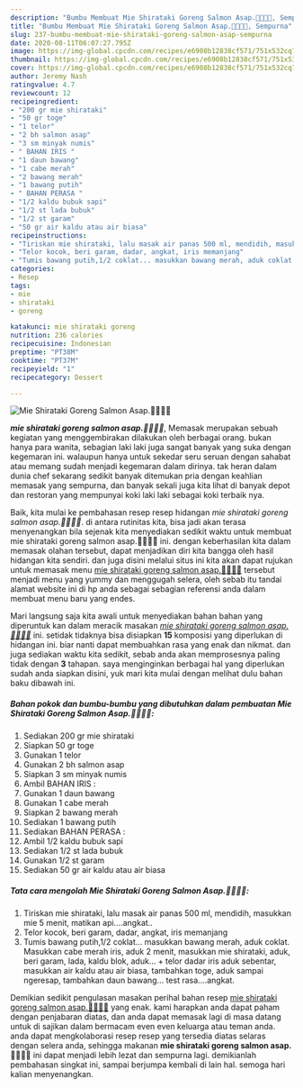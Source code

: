 ```yaml
---
description: "Bumbu Membuat Mie Shirataki Goreng Salmon Asap.👩‍🍳👩‍🍳, Sempurna"
title: "Bumbu Membuat Mie Shirataki Goreng Salmon Asap.👩‍🍳👩‍🍳, Sempurna"
slug: 237-bumbu-membuat-mie-shirataki-goreng-salmon-asap-sempurna
date: 2020-08-11T06:07:27.795Z
image: https://img-global.cpcdn.com/recipes/e6908b12838cf571/751x532cq70/mie-shirataki-goreng-salmon-asap👩🍳👩🍳-foto-resep-utama.jpg
thumbnail: https://img-global.cpcdn.com/recipes/e6908b12838cf571/751x532cq70/mie-shirataki-goreng-salmon-asap👩🍳👩🍳-foto-resep-utama.jpg
cover: https://img-global.cpcdn.com/recipes/e6908b12838cf571/751x532cq70/mie-shirataki-goreng-salmon-asap👩🍳👩🍳-foto-resep-utama.jpg
author: Jeremy Nash
ratingvalue: 4.7
reviewcount: 12
recipeingredient:
- "200 gr mie shirataki"
- "50 gr toge"
- "1 telor"
- "2 bh salmon asap"
- "3 sm minyak numis"
- " BAHAN IRIS "
- "1 daun bawang"
- "1 cabe merah"
- "2 bawang merah"
- "1 bawang putih"
- " BAHAN PERASA "
- "1/2 kaldu bubuk sapi"
- "1/2 st lada bubuk"
- "1/2 st garam"
- "50 gr air kaldu atau air biasa"
recipeinstructions:
- "Tiriskan mie shirataki, lalu masak air panas 500 ml, mendidih, masukkan mie 5 menit, matikan api....angkat.."
- "Telor kocok, beri garam, dadar, angkat, iris memanjang"
- "Tumis bawang putih,1/2 coklat... masukkan bawang merah, aduk coklat. Masukkan cabe merah iris, aduk 2 menit, masukkan mie shirataki, aduk, beri garam, lada, kaldu blok, aduk... + telor dadar iris aduk sebentar, masukkan air kaldu atau air biasa, tambahkan toge, aduk sampai ngeresap, tambahkan daun bawang... test rasa....angkat."
categories:
- Resep
tags:
- mie
- shirataki
- goreng

katakunci: mie shirataki goreng 
nutrition: 236 calories
recipecuisine: Indonesian
preptime: "PT38M"
cooktime: "PT37M"
recipeyield: "1"
recipecategory: Dessert

---
```



![Mie Shirataki Goreng Salmon Asap.👩‍🍳👩‍🍳](https://img-global.cpcdn.com/recipes/e6908b12838cf571/751x532cq70/mie-shirataki-goreng-salmon-asap👩🍳👩🍳-foto-resep-utama.jpg)

<b><i>mie shirataki goreng salmon asap.👩‍🍳👩‍🍳</i></b>, Memasak merupakan sebuah kegiatan yang menggembirakan dilakukan oleh berbagai orang. bukan hanya para wanita, sebagian laki laki juga sangat banyak yang suka dengan kegemaran ini. walaupun hanya untuk sekedar seru seruan dengan sahabat atau memang sudah menjadi kegemaran dalam dirinya. tak heran dalam dunia chef sekarang sedikit banyak ditemukan pria dengan keahlian memasak yang sempurna, dan banyak sekali juga kita lihat di banyak depot dan restoran yang mempunyai koki laki laki sebagai koki terbaik nya.

Baik, kita mulai ke pembahasan resep resep hidangan <i>mie shirataki goreng salmon asap.👩‍🍳👩‍🍳</i>. di antara rutinitas kita, bisa jadi akan terasa menyenangkan bila sejenak kita menyediakan sedikit waktu untuk membuat mie shirataki goreng salmon asap.👩‍🍳👩‍🍳 ini. dengan keberhasilan kita dalam memasak olahan tersebut, dapat menjadikan diri kita bangga oleh hasil hidangan kita sendiri. dan juga disini melalui situs ini kita akan dapat rujukan untuk memasak menu <u>mie shirataki goreng salmon asap.👩‍🍳👩‍🍳</u> tersebut menjadi menu yang yummy dan menggugah selera, oleh sebab itu tandai alamat website ini di hp anda sebagai sebagian referensi anda dalam membuat menu baru yang endes.




Mari langsung saja kita awali untuk menyediakan bahan bahan yang diperuntuk kan dalam meracik masakan <u><i>mie shirataki goreng salmon asap.👩‍🍳👩‍🍳</i></u> ini. setidak tidaknya bisa disiapkan <b>15</b> komposisi yang diperlukan di hidangan ini. biar nanti dapat membuahkan rasa yang enak dan nikmat. dan juga sediakan waktu kita sedikit, sebab anda akan memprosesnya paling tidak dengan <b>3</b> tahapan. saya menginginkan berbagai hal yang diperlukan sudah anda siapkan disini, yuk mari kita mulai dengan melihat dulu bahan baku dibawah ini.

<!--inarticleads1-->

##### Bahan pokok dan bumbu-bumbu yang dibutuhkan dalam pembuatan Mie Shirataki Goreng Salmon Asap.👩‍🍳👩‍🍳:

1. Sediakan 200 gr mie shirataki
1. Siapkan 50 gr toge
1. Gunakan 1 telor
1. Gunakan 2 bh salmon asap
1. Siapkan 3 sm minyak numis
1. Ambil  BAHAN IRIS :
1. Gunakan 1 daun bawang
1. Gunakan 1 cabe merah
1. Siapkan 2 bawang merah
1. Sediakan 1 bawang putih
1. Sediakan  BAHAN PERASA :
1. Ambil 1/2 kaldu bubuk sapi
1. Sediakan 1/2 st lada bubuk
1. Gunakan 1/2 st garam
1. Sediakan 50 gr air kaldu atau air biasa




<!--inarticleads2-->

##### Tata cara mengolah Mie Shirataki Goreng Salmon Asap.👩‍🍳👩‍🍳:

1. Tiriskan mie shirataki, lalu masak air panas 500 ml, mendidih, masukkan mie 5 menit, matikan api....angkat..
1. Telor kocok, beri garam, dadar, angkat, iris memanjang
1. Tumis bawang putih,1/2 coklat... masukkan bawang merah, aduk coklat. Masukkan cabe merah iris, aduk 2 menit, masukkan mie shirataki, aduk, beri garam, lada, kaldu blok, aduk... + telor dadar iris aduk sebentar, masukkan air kaldu atau air biasa, tambahkan toge, aduk sampai ngeresap, tambahkan daun bawang... test rasa....angkat.




Demikian sedikit pengulasan masakan perihal bahan resep <u>mie shirataki goreng salmon asap.👩‍🍳👩‍🍳</u> yang enak. kami harapkan anda dapat paham dengan penjabaran diatas, dan anda dapat memasak lagi di masa datang untuk di sajikan dalam bermacam even even keluarga atau teman anda. anda dapat mengkolaborasi resep resep yang tersedia diatas selaras dengan selera anda, sehingga makanan <b>mie shirataki goreng salmon asap.👩‍🍳👩‍🍳</b> ini dapat menjadi lebih lezat dan sempurna lagi. demikianlah pembahasan singkat ini, sampai berjumpa kembali di lain hal. semoga hari kalian menyenangkan.
